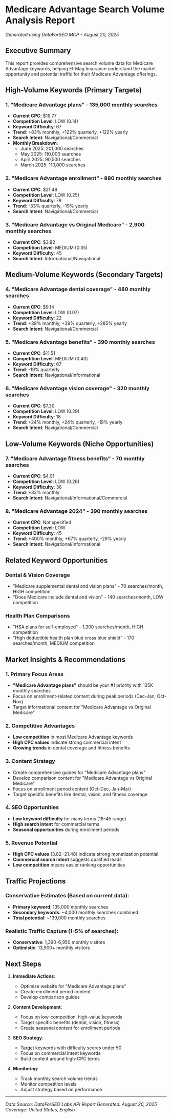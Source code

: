 # Medicare Advantage Search Volume Analysis Report
*Generated using DataForSEO MCP - August 20, 2025*

## Executive Summary

This report provides comprehensive search volume data for Medicare Advantage keywords, helping El-Mag Insurance understand the market opportunity and potential traffic for their Medicare Advantage offerings.

## High-Volume Keywords (Primary Targets)

### 1. "Medicare Advantage plans" - **135,000 monthly searches**
- **Current CPC**: $19.77
- **Competition Level**: LOW (0.14)
- **Keyword Difficulty**: 67
- **Trend**: +83% monthly, +122% quarterly, +122% yearly
- **Search Intent**: Navigational/Commercial
- **Monthly Breakdown**:
  - June 2025: 201,000 searches
  - May 2025: 110,000 searches
  - April 2025: 90,500 searches
  - March 2025: 110,000 searches

### 2. "Medicare Advantage enrollment" - **880 monthly searches**
- **Current CPC**: $21.48
- **Competition Level**: LOW (0.25)
- **Keyword Difficulty**: 79
- **Trend**: -33% quarterly, -19% yearly
- **Search Intent**: Navigational/Commercial

### 3. "Medicare Advantage vs Original Medicare" - **2,900 monthly searches**
- **Current CPC**: $3.82
- **Competition Level**: MEDIUM (0.35)
- **Keyword Difficulty**: 45
- **Search Intent**: Informational/Navigational

## Medium-Volume Keywords (Secondary Targets)

### 4. "Medicare Advantage dental coverage" - **480 monthly searches**
- **Current CPC**: $9.14
- **Competition Level**: LOW (0.07)
- **Keyword Difficulty**: 22
- **Trend**: +39% monthly, +39% quarterly, +285% yearly
- **Search Intent**: Navigational/Commercial

### 5. "Medicare Advantage benefits" - **390 monthly searches**
- **Current CPC**: $11.51
- **Competition Level**: MEDIUM (0.43)
- **Keyword Difficulty**: 67
- **Trend**: -19% quarterly
- **Search Intent**: Navigational/Informational

### 6. "Medicare Advantage vision coverage" - **320 monthly searches**
- **Current CPC**: $7.30
- **Competition Level**: LOW (0.29)
- **Keyword Difficulty**: 18
- **Trend**: +24% monthly, +24% quarterly, -19% yearly
- **Search Intent**: Navigational/Commercial

## Low-Volume Keywords (Niche Opportunities)

### 7. "Medicare Advantage fitness benefits" - **70 monthly searches**
- **Current CPC**: $4.91
- **Competition Level**: LOW (0.26)
- **Keyword Difficulty**: 36
- **Trend**: +33% monthly
- **Search Intent**: Navigational/Informational/Commercial

### 8. "Medicare Advantage 2024" - **390 monthly searches**
- **Current CPC**: Not specified
- **Competition Level**: LOW
- **Keyword Difficulty**: 45
- **Trend**: +400% monthly, +67% quarterly, -29% yearly
- **Search Intent**: Navigational/Informational

## Related Keyword Opportunities

### Dental & Vision Coverage
- "Medicare supplemental dental and vision plans" - 70 searches/month, HIGH competition
- "Does Medicare include dental and vision" - 140 searches/month, LOW competition

### Health Plan Comparisons
- "HSA plans for self-employed" - 1,300 searches/month, HIGH competition
- "High deductible health plan blue cross blue shield" - 170 searches/month, MEDIUM competition

## Market Insights & Recommendations

### 1. **Primary Focus Areas**
- **"Medicare Advantage plans"** should be your #1 priority with 135K monthly searches
- Focus on enrollment-related content during peak periods (Dec-Jan, Oct-Nov)
- Target informational content for "Medicare Advantage vs Original Medicare"

### 2. **Competitive Advantages**
- **Low competition** in most Medicare Advantage keywords
- **High CPC values** indicate strong commercial intent
- **Growing trends** in dental coverage and fitness benefits

### 3. **Content Strategy**
- Create comprehensive guides for "Medicare Advantage plans"
- Develop comparison content for "Medicare Advantage vs Original Medicare"
- Focus on enrollment period content (Oct-Dec, Jan-Mar)
- Target specific benefits like dental, vision, and fitness coverage

### 4. **SEO Opportunities**
- **Low keyword difficulty** for many terms (18-45 range)
- **High search intent** for commercial terms
- **Seasonal opportunities** during enrollment periods

### 5. **Revenue Potential**
- **High CPC values** ($3.82-$21.48) indicate strong monetization potential
- **Commercial search intent** suggests qualified leads
- **Low competition** means easier ranking opportunities

## Traffic Projections

### Conservative Estimates (Based on current data):
- **Primary keyword**: 135,000 monthly searches
- **Secondary keywords**: ~4,000 monthly searches combined
- **Total potential**: ~139,000 monthly searches

### Realistic Traffic Capture (1-5% of searches):
- **Conservative**: 1,390-6,950 monthly visitors
- **Optimistic**: 13,900+ monthly visitors

## Next Steps

1. **Immediate Actions**:
   - Optimize website for "Medicare Advantage plans"
   - Create enrollment period content
   - Develop comparison guides

2. **Content Development**:
   - Focus on low-competition, high-value keywords
   - Target specific benefits (dental, vision, fitness)
   - Create seasonal content for enrollment periods

3. **SEO Strategy**:
   - Target keywords with difficulty scores under 50
   - Focus on commercial intent keywords
   - Build content around high-CPC terms

4. **Monitoring**:
   - Track monthly search volume trends
   - Monitor competition levels
   - Adjust strategy based on performance

---

*Data Source: DataForSEO Labs API*
*Report Generated: August 20, 2025*
*Coverage: United States, English*
